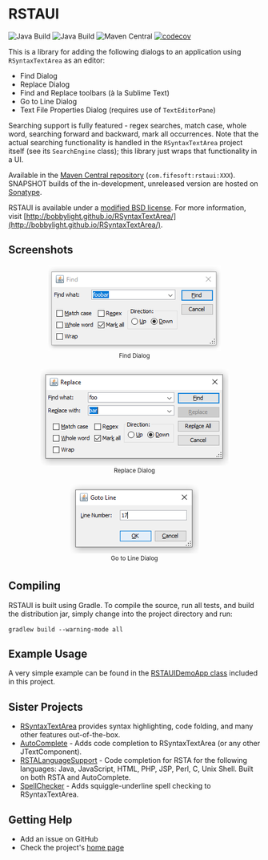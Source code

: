 # RSTAUI
![Java Build](https://github.com/bobbylight/RSTAUI/actions/workflows/gradle.yml/badge.svg)
![Java Build](https://github.com/bobbylight/RSTAUI/actions/workflows/codeql-analysis.yml/badge.svg)
![Maven Central](https://maven-badges.herokuapp.com/maven-central/com.fifesoft/rstaui/badge.svg)
[![codecov](https://codecov.io/gh/bobbylight/RSTAUI/graph/badge.svg?token=fa8OfGn3RO)](https://codecov.io/gh/bobbylight/RSTAUI)

This is a library for adding the following dialogs to an application using `RSyntaxTextArea` as an
editor:

* Find Dialog
* Replace Dialog
* Find and Replace toolbars (à la Sublime Text)
* Go to Line Dialog
* Text File Properties Dialog (requires use of `TextEditorPane`)

Searching support is fully featured - regex searches, match case, whole word, searching forward and
backward, mark all occurrences.  Note that the actual searching functionality is handled in the
`RSyntaxTextArea` project itself (see its `SearchEngine` class); this library just wraps that
functionality in a UI.

Available in the [Maven Central repository](https://search.maven.org/search?q=rstaui%20jar) (`com.fifesoft:rstaui:XXX`).
SNAPSHOT builds of the in-development, unreleased version are hosted on [Sonatype](https://oss.sonatype.org/content/repositories/snapshots/com/fifesoft/rstaui/).

RSTAUI is available under a [modified BSD license](https://github.com/bobbylight/RSTAUI/blob/master/RSTAUI/src/main/dist/RSTAUI.License.txt).
For more information, visit [http://bobbylight.github.io/RSyntaxTextArea/](http://bobbylight.github.io/RSyntaxTextArea/).

## Screenshots
<p align="center" width="100%">
  <img src="img/find-dialog.png"/>
  <br/><sup>Find Dialog</sup>
</p>

<p align="center" width="100%">
  <img src="img/replace-dialog.png"/>
  <br/><sup>Replace Dialog</sup>
</p>

<p align="center" width="100%">
  <img src="img/go-to-line-dialog.png"/>
  <br/><sup>Go to Line Dialog</sup>
</p>

## Compiling

RSTAUI is built using Gradle.  To compile the source, run all tests, and build the distribution jar,
simply change into the project directory and run:

    gradlew build --warning-mode all

## Example Usage

A very simple example can be found in the
[RSTAUIDemoApp class](https://github.com/bobbylight/RSTAUI/blob/master/RSTAUIDemo/src/main/java/org/fife/rsta/ui/demo/RSTAUIDemoApp.java)
included in this project.

## Sister Projects

* [RSyntaxTextArea](https://github.com/bobbylight/RSyntaxTextArea) provides syntax highlighting, code folding, and many other features out-of-the-box.
* [AutoComplete](https://github.com/bobbylight/AutoComplete) - Adds code completion to RSyntaxTextArea (or any other JTextComponent).
* [RSTALanguageSupport](https://github.com/bobbylight/RSTALanguageSupport) - Code completion for RSTA for the following languages: Java, JavaScript, HTML, PHP, JSP, Perl, C, Unix Shell.
  Built on both RSTA and AutoComplete.
* [SpellChecker](https://github.com/bobbylight/SpellChecker) - Adds squiggle-underline spell checking to RSyntaxTextArea.

## Getting Help

* Add an issue on GitHub
* Check the project's [home page](http://bobbylight.github.io/RSyntaxTextArea/)
